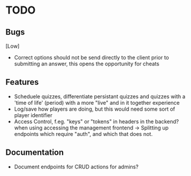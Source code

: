 # TODO

## Bugs

[Low]
- Correct options should not be send directly to the client prior to submitting an answer, this opens the opportunity for cheats


## Features
- Scheduele quizzes, differentiate persistant quizzes and quizzes with a 'time of life' (period) with a more "live" and in it together experience
- Log/save how players are doing, but this would need some sort of player identifier
- Access Control, f.eg. "keys" or "tokens" in headers in the backend? when using accessing the management frontend
    -> Splitting up endpoints which require "auth", and which that does not.

## Documentation
- Document endpoints for CRUD actions for admins?